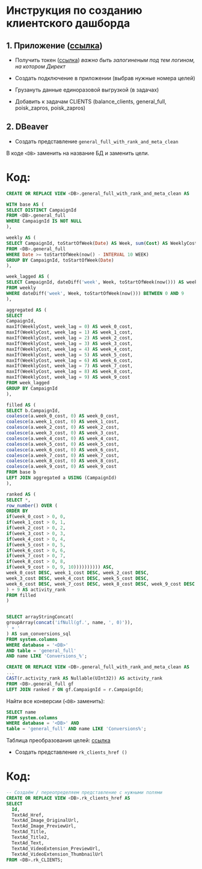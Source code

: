 # Инструкция по созданию клиентского дашборда

## 1. Приложение ([ссылка](http://77.91.122.214))

- Получить токен ([ссылка](https://oauth.yandex.ru/authorize?response_type=token&client_id=db0084b785964e89908f2b32e246f1de))
*важно быть залогиненым под тем логином, на котором Директ*

- Создать подключение в приложении (выбрав нужные номера целей)
- Грузануть данные единоразовой выгрузкой (в задачах)
- Добавить к задачам CLIENTS (balance_clients, general_full, poisk_zapros, poisk_zapros)

## 2. DBeaver

- Создать представление `general_full_with_rank_and_meta_clean`

В коде `<DB>` заменить на название БД и заменить цели.

# Код:

```sql
CREATE OR REPLACE VIEW <DB>.general_full_with_rank_and_meta_clean AS

WITH base AS (
SELECT DISTINCT CampaignId
FROM <DB>.general_full
WHERE CampaignId IS NOT NULL
),

weekly AS (
SELECT CampaignId, toStartOfWeek(Date) AS Week, sum(Cost) AS WeeklyCost
FROM <DB>.general_full
WHERE Date >= toStartOfWeek(now() - INTERVAL 10 WEEK)
GROUP BY CampaignId, toStartOfWeek(Date)
),

week_lagged AS (
SELECT CampaignId, dateDiff('week', Week, toStartOfWeek(now())) AS week_lag, WeeklyCost
FROM weekly
WHERE dateDiff('week', Week, toStartOfWeek(now())) BETWEEN 0 AND 9
),

aggregated AS (
SELECT
CampaignId,
maxIf(WeeklyCost, week_lag = 0) AS week_0_cost,
maxIf(WeeklyCost, week_lag = 1) AS week_1_cost,
maxIf(WeeklyCost, week_lag = 2) AS week_2_cost,
maxIf(WeeklyCost, week_lag = 3) AS week_3_cost,
maxIf(WeeklyCost, week_lag = 4) AS week_4_cost,
maxIf(WeeklyCost, week_lag = 5) AS week_5_cost,
maxIf(WeeklyCost, week_lag = 6) AS week_6_cost,
maxIf(WeeklyCost, week_lag = 7) AS week_7_cost,
maxIf(WeeklyCost, week_lag = 8) AS week_8_cost,
maxIf(WeeklyCost, week_lag = 9) AS week_9_cost
FROM week_lagged
GROUP BY CampaignId
),

filled AS (
SELECT b.CampaignId,
coalesce(a.week_0_cost, 0) AS week_0_cost,
coalesce(a.week_1_cost, 0) AS week_1_cost,
coalesce(a.week_2_cost, 0) AS week_2_cost,
coalesce(a.week_3_cost, 0) AS week_3_cost,
coalesce(a.week_4_cost, 0) AS week_4_cost,
coalesce(a.week_5_cost, 0) AS week_5_cost,
coalesce(a.week_6_cost, 0) AS week_6_cost,
coalesce(a.week_7_cost, 0) AS week_7_cost,
coalesce(a.week_8_cost, 0) AS week_8_cost,
coalesce(a.week_9_cost, 0) AS week_9_cost
FROM base b
LEFT JOIN aggregated a USING (CampaignId)
),

ranked AS (
SELECT *,
row_number() OVER (
ORDER BY
if(week_0_cost > 0, 0,
if(week_1_cost > 0, 1,
if(week_2_cost > 0, 2,
if(week_3_cost > 0, 3,
if(week_4_cost > 0, 4,
if(week_5_cost > 0, 5,
if(week_6_cost > 0, 6,
if(week_7_cost > 0, 7,
if(week_8_cost > 0, 8,
if(week_9_cost > 0, 9, 10)))))))))) ASC,
week_0_cost DESC, week_1_cost DESC, week_2_cost DESC,
week_3_cost DESC, week_4_cost DESC, week_5_cost DESC,
week_6_cost DESC, week_7_cost DESC, week_8_cost DESC, week_9_cost DESC
) + 9 AS activity_rank
FROM filled
)


SELECT arrayStringConcat(
groupArray(concat('ifNull(gf.', name, ', 0)')),
' + '
) AS sum_conversions_sql
FROM system.columns
WHERE database = '<DB>'
AND table = 'general_full'
AND name LIKE 'Conversions_%';

CREATE OR REPLACE VIEW <DB>.general_full_with_rank_and_meta_clean AS
...
CAST(r.activity_rank AS Nullable(UInt32)) AS activity_rank
FROM <DB>.general_full gf
LEFT JOIN ranked r ON gf.CampaignId = r.CampaignId;
```

Найти все конверсии (`<DB>` заменить):

```sql
SELECT name
FROM system.columns
WHERE database = '<DB>' AND
table = 'general_full' AND name LIKE 'Conversions%';
```

Таблица преобразования целей: [ссылка](https://docs.google.com/spreadsheets/d/1SvNoSatRwc5pO7gxRiU-9mfSsuGpwC3molNbAR7xlYA/edit?usp=sharing)

- Создать представление `rk_clients_href ()`

# Код:

```sql
-- Создаём / переопределяем представление с нужными полями
CREATE OR REPLACE VIEW <DB>.rk_clients_href AS
SELECT
  Id,
  TextAd_Href,
  TextAd_Image_OriginalUrl,
  TextAd_Image_PreviewUrl,
  TextAd_Title,
  TextAd_Title2,
  TextAd_Text,
  TextAd_VideoExtension_PreviewUrl,
  TextAd_VideoExtension_ThumbnailUrl
FROM <DB>.rk_CLIENTS;
```
